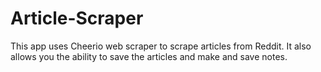 # Article-Scraper

This app uses Cheerio web scraper to scrape articles from Reddit. It also allows you the ability to save the articles and make and save notes. 

